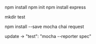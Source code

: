 npm install
npm init
npm install express

mkdir test

npm install --save mocha chai request

update -> "test": "mocha --reporter spec"


